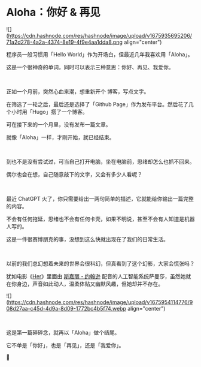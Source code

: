 # Aloha：你好 & 再见

![](https://cdn.hashnode.com/res/hashnode/image/upload/v1675935695206/71a2d278-4a2a-4374-8e19-4f9e4aa1dda8.png align="center")

程序员一般习惯用「Hello World」作为开场白，但最近几年我喜欢用「Aloha」。

这是一个很神奇的单词，同时可以表示三种意思：你好、再见、我爱你。

</br>

正如一个月前，突然心血来潮，想重新开个 博客，写点文字。

在筛选了一轮之后，最后还是选择了「Github Page」作为发布平台。然后花了几个小时用「Hugo」搭了一个博客。

可在接下来的一个月里，没有发布一篇文章。

就像「Aloha」一样，才刚开始，就已经结束。

</br>

到也不是没有尝试过，可当自己打开电脑，坐在电脑前，思绪却怎么也抓不回来。

偶尔也会在想，自己随意敲下的文字，又会有多少人看呢？

</br>

最近 ChatGPT 火了，你只需要给出一两句简单的描述，它就能给你输出一篇完整的内容。

不会有任何拖延，思绪也不会有任何卡壳，如果不明说，甚至不会有人知道是机器人写的。

这是一件很赛博朋克的事，没想到这么快就出现在了我们的日常生活。

</br>

以前的我们总幻想着未来的世界会很科幻，但真看到了这个幻影，大家会慌张吗？

犹如电影《[Her](https://movie.douban.com/subject/6722879/)》里面由 [斯嘉丽・约翰逊](https://movie.douban.com/celebrity/1054453/) 配音的人工智能系统萨曼莎，虽然她就在你身边，声音如此动人，温柔体贴又幽默风趣，但她却并不存在。

![](https://cdn.hashnode.com/res/hashnode/image/upload/v1675954114776/908d27aa-c45d-4d9a-8d09-1772bc4b5f74.webp align="center")

</br>

这是第一篇碎碎念，就再以「Aloha」做个结尾。

它不单是「你好」，也是「再见」，还是「我爱你」。

👋